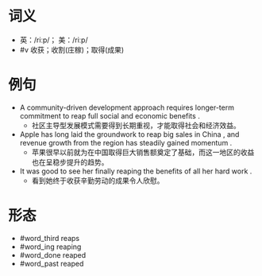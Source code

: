 # 词义
- 英：/riːp/； 美：/riːp/
- #v 收获；收割(庄稼)；取得(成果)
# 例句
- A community-driven development approach requires longer-term commitment to reap full social and economic benefits .
	- 社区主导型发展模式需要得到长期重视，才能取得社会和经济效益。
- Apple has long laid the groundwork to reap big sales in China , and revenue growth from the region has steadily gained momentum .
	- 苹果很早以前就为在中国取得巨大销售额奠定了基础，而这一地区的收益也在呈稳步提升的趋势。
- It was good to see her finally reaping the benefits of all her hard work .
	- 看到她终于收获辛勤劳动的成果令人欣慰。
# 形态
- #word_third reaps
- #word_ing reaping
- #word_done reaped
- #word_past reaped
